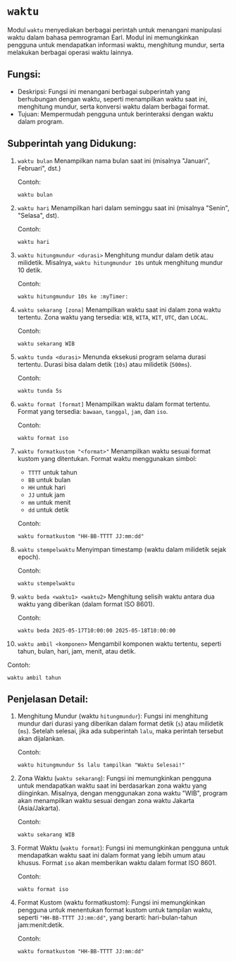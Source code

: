 # `waktu`
Modul `waktu` menyediakan berbagai perintah untuk menangani manipulasi waktu dalam bahasa pemrograman Earl. Modul ini memungkinkan pengguna untuk mendapatkan informasi waktu, menghitung mundur, serta melakukan berbagai operasi waktu lainnya.

## Fungsi:
- Deskripsi: Fungsi ini menangani berbagai subperintah yang berhubungan dengan waktu, seperti menampilkan waktu saat ini, menghitung mundur, serta konversi waktu dalam berbagai format.
- Tujuan: Mempermudah pengguna untuk berinteraksi dengan waktu dalam program.

## Subperintah yang Didukung:
1. `waktu bulan`
   Menampilkan nama bulan saat ini (misalnya "Januari", Februari", dst.)
   
   Contoh:
   ```earl
   waktu bulan
   ```
2. `waktu hari`
   Menampilkan hari dalam seminggu saat ini (misalnya "Senin", "Selasa", dst).

   Contoh:
   ```earl
   waktu hari
   ```
3. `waktu hitungmundur <durasi>`
   Menghitung mundur dalam detik atau milidetik. Misalnya, `waktu hitungmundur 10s` untuk menghitung mundur 10 detik.

   Contoh:
   ```earl
   waktu hitungmundur 10s ke :myTimer:
   ```
4. `waktu sekarang [zona]`
   Menampilkan waktu saat ini dalam zona waktu tertentu. Zona waktu yang tersedia: `WIB`, `WITA`, `WIT`, `UTC`, dan `LOCAL`.

   Contoh:
   ```earl
   waktu sekarang WIB
   ```
5. `waktu tunda <durasi>`
   Menunda eksekusi program selama durasi tertentu. Durasi bisa dalam detik (`10s`) atau milidetik (`500ms`).

   Contoh:
   ```earl
   waktu tunda 5s
   ```
6. `waktu format [format]`
   Menampilkan waktu dalam format tertentu. Format yang tersedia: `bawaan`, `tanggal`, `jam`, dan `iso`.

   Contoh:
   ```earl
   waktu format iso
   ```
7. `waktu formatkustom "<format>"`
   Menampilkan waktu sesuai format kustom yang ditentukan. Format waktu menggunakan simbol:
   - `TTTT` untuk tahun
   - `BB` untuk bulan
   - `HH` untuk hari
   - `JJ` untuk jam
   - `mm` untuk menit
   - `dd` untuk detik

   Contoh:
   ```earl
   waktu formatkustom "HH-BB-TTTT JJ:mm:dd"
   ```
8. `waktu stempelwaktu`
   Menyimpan timestamp (waktu dalam milidetik sejak epoch).

   Contoh:
   ```earl
   waktu stempelwaktu
   ```
9. `waktu beda <waktu1> <waktu2>`
    Menghitung selisih waktu antara dua waktu yang diberikan (dalam format ISO 8601).

   Contoh:
   ```earl
   waktu beda 2025-05-17T10:00:00 2025-05-18T10:00:00
   ```
10. `waktu ambil <komponen>`
    Mengambil komponen waktu tertentu, seperti tahun, bulan, hari, jam, menit, atau detik.

   Contoh:
   ```earl
   waktu ambil tahun
   ```

## Penjelasan Detail:
1. Menghitung Mundur (waktu `hitungmundur`):
   Fungsi ini menghitung mundur dari durasi yang diberikan dalam format detik (`s`) atau milidetik (`ms`). Setelah selesai, jika ada subperintah `lalu`, maka perintah tersebut akan dijalankan.

   Contoh:
   ```earl
   waktu hitungmundur 5s lalu tampilkan "Waktu Selesai!"
   ```
2. Zona Waktu (`waktu sekarang`):
   Fungsi ini memungkinkan pengguna untuk mendapatkan waktu saat ini berdasarkan zona waktu yang diinginkan. Misalnya, dengan menggunakan zona waktu "WIB", program akan menampilkan waktu sesuai dengan zona waktu Jakarta (Asia/Jakarta).

   Contoh:
   ```earl
   waktu sekarang WIB
   ```
3. Format Waktu (`waktu format`):
   Fungsi ini memungkinkan pengguna untuk mendapatkan waktu saat ini dalam format yang lebih umum atau khusus. Format `iso` akan memberikan waktu dalam format ISO 8601.

   Contoh:
   ```earl
   waktu format iso
   ```
4. Format Kustom (waktu formatkustom):
   Fungsi ini memungkinkan pengguna untuk menentukan format kustom untuk tampilan waktu, seperti `"HH-BB-TTTT JJ:mm:dd"`, yang berarti: hari-bulan-tahun jam:menit:detik.

   Contoh:
   ```earl
   waktu formatkustom "HH-BB-TTTT JJ:mm:dd"
   ```
